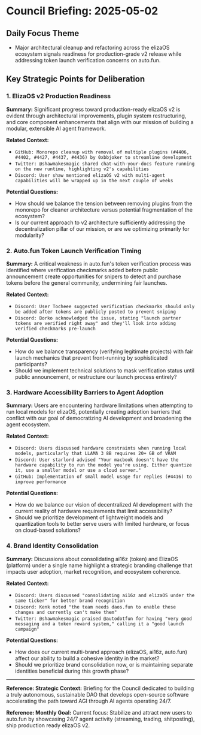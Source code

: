# Council Briefing: 2025-05-02

## Daily Focus Theme

- Major architectural cleanup and refactoring across the elizaOS ecosystem signals readiness for production-grade v2 release while addressing token launch verification concerns on auto.fun.

## Key Strategic Points for Deliberation

### 1. ElizaOS v2 Production Readiness

**Summary:** Significant progress toward production-ready elizaOS v2 is evident through architectural improvements, plugin system restructuring, and core component enhancements that align with our mission of building a modular, extensible AI agent framework.

**Related Context:**
- `GitHub: Monorepo cleanup with removal of multiple plugins (#4406, #4402, #4427, #4437, #4436) by 0xbbjoker to streamline development`
- `Twitter: @shawmakesmagic shared chat-with-your-docs feature running on the new runtime, highlighting v2's capabilities`
- `Discord: User shaw mentioned elizaOS v2 with multi-agent capabilities will be wrapped up in the next couple of weeks`

**Potential Questions:**
- How should we balance the tension between removing plugins from the monorepo for cleaner architecture versus potential fragmentation of the ecosystem?
- Is our current approach to v2 architecture sufficiently addressing the decentralization pillar of our mission, or are we optimizing primarily for modularity?

### 2. Auto.fun Token Launch Verification Timing

**Summary:** A critical weakness in auto.fun's token verification process was identified where verification checkmarks added before public announcement create opportunities for snipers to detect and purchase tokens before the general community, undermining fair launches.

**Related Context:**
- `Discord: User Tocheee suggested verification checkmarks should only be added after tokens are publicly posted to prevent sniping`
- `Discord: Borko acknowledged the issue, stating "launch partner tokens are verified right away" and they'll look into adding verified checkmarks pre-launch`

**Potential Questions:**
- How do we balance transparency (verifying legitimate projects) with fair launch mechanics that prevent front-running by sophisticated participants?
- Should we implement technical solutions to mask verification status until public announcement, or restructure our launch process entirely?

### 3. Hardware Accessibility Barriers to Agent Adoption

**Summary:** Users are encountering hardware limitations when attempting to run local models for elizaOS, potentially creating adoption barriers that conflict with our goal of democratizing AI development and broadening the agent ecosystem.

**Related Context:**
- `Discord: Users discussed hardware constraints when running local models, particularly that LLAMA 3 8B requires 20+ GB of VRAM`
- `Discord: User starlord advised "Your macbook doesn't have the hardware capability to run the model you're using. Either quantize it, use a smaller model or use a cloud server."`
- `GitHub: Implementation of small model usage for replies (#4416) to improve performance`

**Potential Questions:**
- How do we balance our vision of decentralized AI development with the current reality of hardware requirements that limit accessibility?
- Should we prioritize development of lightweight models and quantization tools to better serve users with limited hardware, or focus on cloud-based solutions?

### 4. Brand Identity Consolidation

**Summary:** Discussions about consolidating ai16z (token) and ElizaOS (platform) under a single name highlight a strategic branding challenge that impacts user adoption, market recognition, and ecosystem coherence.

**Related Context:**
- `Discord: Users discussed "consolidating ai16z and elizaOS under the same ticker" for better brand recognition`
- `Discord: Kenk noted "the team needs daos.fun to enable these changes and currently can't make them"`
- `Twitter: @shawmakesmagic praised @autodotfun for having "very good messaging and a token reward system," calling it a "good launch campaign"`

**Potential Questions:**
- How does our current multi-brand approach (elizaOS, ai16z, auto.fun) affect our ability to build a cohesive identity in the market?
- Should we prioritize brand consolidation now, or is maintaining separate identities beneficial during this growth phase?

---
**Reference: Strategic Context:** Briefing for the Council dedicated to building a truly autonomous, sustainable DAO that develops open-source software accelerating the path toward AGI through AI agents operating 24/7.

**Reference: Monthly Goal:** Current focus: Stabilize and attract new users to auto.fun by showcasing 24/7 agent activity (streaming, trading, shitposting), ship production ready elizaOS v2.